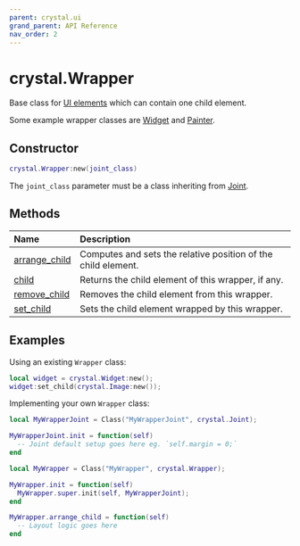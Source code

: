 ```yaml
---
parent: crystal.ui
grand_parent: API Reference
nav_order: 2
---
```


# crystal.Wrapper

Base class for [UI elements](ui_element) which can contain one child element.

Some example wrapper classes are [Widget](widget) and [Painter](painter).

## Constructor

```lua
crystal.Wrapper:new(joint_class)
```

The `joint_class` parameter must be a class inheriting from [Joint](joint).

## Methods

| Name                                   | Description                                                   |
| :------------------------------------- | :------------------------------------------------------------ |
| [arrange_child](wrapper_arrange_child) | Computes and sets the relative position of the child element. |
| [child](wrapper_child)                 | Returns the child element of this wrapper, if any.            |
| [remove_child](wrapper_remove_child)   | Removes the child element from this wrapper.                  |
| [set_child](wrapper_set_child)         | Sets the child element wrapped by this wrapper.               |

## Examples

Using an existing `Wrapper` class:

```lua
local widget = crystal.Widget:new();
widget:set_child(crystal.Image:new());
```

Implementing your own `Wrapper` class:

```lua
local MyWrapperJoint = Class("MyWrapperJoint", crystal.Joint);

MyWrapperJoint.init = function(self)
  -- Joint default setup goes here eg. `self.margin = 0;`
end

local MyWrapper = Class("MyWrapper", crystal.Wrapper);

MyWrapper.init = function(self)
  MyWrapper.super.init(self, MyWrapperJoint);
end

MyWrapper.arrange_child = function(self)
  -- Layout logic goes here
end
```
